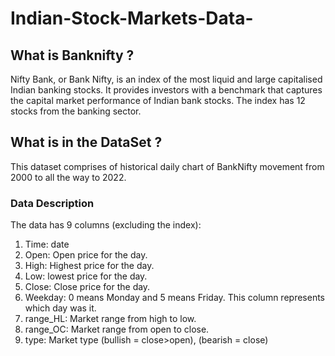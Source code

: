 # Indian-Stock-Markets-Data-
## What is Banknifty ?
Nifty Bank, or Bank Nifty, is an index of the most liquid and large capitalised Indian banking stocks. It provides investors with a benchmark that captures the capital market performance of Indian bank stocks. The index has 12 stocks from the banking sector.
 
## What is in the DataSet ?
This dataset comprises of historical daily chart of BankNifty movement from 2000 to all the way to 2022.
 
### Data Description
The data has 9 columns (excluding the index):
 
1) Time: date
2) Open: Open price for the day.
3) High: Highest price for the day.
4) Low: lowest price for the day.
5) Close: Close price for the day.
6) Weekday: 0 means Monday and 5 means Friday. This column represents which day was it.
7) range_HL: Market range from high to low.
8) range_OC: Market range from open to close.
9) type: Market type (bullish = close>open), (bearish = close)
